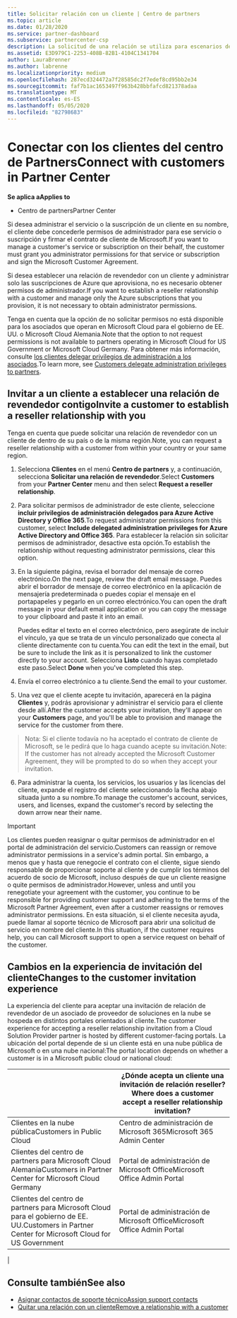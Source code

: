 ```yaml
---
title: Solicitar relación con un cliente | Centro de partners
ms.topic: article
ms.date: 01/28/2020
ms.service: partner-dashboard
ms.subservice: partnercenter-csp
description: La solicitud de una relación se utiliza para escenarios de varios asociados y de varios canales. También es útil si un cliente quita tus privilegios de administrador delegado y necesitas restaurarlos para proporcionar aprovisionamiento o soporte técnico.
ms.assetid: E3D979C1-2253-408B-82B1-4104C1341704
author: LauraBrenner
ms.author: labrenne
ms.localizationpriority: medium
ms.openlocfilehash: 287ecd324472a7f28585dc2f7edef8cd95bb2e34
ms.sourcegitcommit: faf7b1ac1653497f963b428bbfafcd821378adaa
ms.translationtype: MT
ms.contentlocale: es-ES
ms.lasthandoff: 05/05/2020
ms.locfileid: "82798683"
---
```

# <a name="connect-with-customers-in-partner-center"></a><span data-ttu-id="43367-104">Conectar con los clientes del centro de Partners</span><span class="sxs-lookup"><span data-stu-id="43367-104">Connect with customers in Partner Center</span></span>

<span data-ttu-id="43367-105">**Se aplica a**</span><span class="sxs-lookup"><span data-stu-id="43367-105">**Applies to**</span></span>

-  <span data-ttu-id="43367-106">Centro de partners</span><span class="sxs-lookup"><span data-stu-id="43367-106">Partner Center</span></span>

<span data-ttu-id="43367-107">Si desea administrar el servicio o la suscripción de un cliente en su nombre, el cliente debe concederle permisos de administrador para ese servicio o suscripción y firmar el contrato de cliente de Microsoft.</span><span class="sxs-lookup"><span data-stu-id="43367-107">If you want to manage a customer's service or subscription on their behalf, the customer must grant you administrator permissions for that service or subscription and sign the Microsoft Customer Agreement.</span></span>

<span data-ttu-id="43367-108">Si desea establecer una relación de revendedor con un cliente y administrar solo las suscripciones de Azure que aprovisiona, no es necesario obtener permisos de administrador.</span><span class="sxs-lookup"><span data-stu-id="43367-108">If you want to establish a reseller relationship with a customer and manage only the Azure subscriptions that you provision, it is not necessary to obtain administrator permissions.</span></span>

<span data-ttu-id="43367-109">Tenga en cuenta que la opción de no solicitar permisos no está disponible para los asociados que operan en Microsoft Cloud para el gobierno de EE. UU. o Microsoft Cloud Alemania.</span><span class="sxs-lookup"><span data-stu-id="43367-109">Note that the option to not request permissions is not available to partners operating in Microsoft Cloud for US Government or Microsoft Cloud Germany.</span></span> <span data-ttu-id="43367-110">Para obtener más información, consulte [los clientes delegar privilegios de administración a los asociados](https://docs.microsoft.com/partner-center/customers_revoke_admin_privileges).</span><span class="sxs-lookup"><span data-stu-id="43367-110">To learn more, see [Customers delegate administration privileges to partners](https://docs.microsoft.com/partner-center/customers_revoke_admin_privileges).</span></span>


## <a name="invite-a-customer-to-establish-a-reseller-relationship-with-you"></a><span data-ttu-id="43367-111">Invitar a un cliente a establecer una relación de revendedor contigo</span><span class="sxs-lookup"><span data-stu-id="43367-111">Invite a customer to establish a reseller relationship with you</span></span>

<span data-ttu-id="43367-112">Tenga en cuenta que puede solicitar una relación de revendedor con un cliente de dentro de su país o de la misma región.</span><span class="sxs-lookup"><span data-stu-id="43367-112">Note, you can request a reseller relationship with a customer from within your country or your same region.</span></span>

1.  <span data-ttu-id="43367-113">Selecciona **Clientes** en el menú **Centro de partners** y, a continuación, selecciona **Solicitar una relación de revendedor**.</span><span class="sxs-lookup"><span data-stu-id="43367-113">Select **Customers** from your **Partner Center** menu and then select **Request a reseller relationship**.</span></span>

2.  <span data-ttu-id="43367-114">Para solicitar permisos de administrador de este cliente, seleccione **incluir privilegios de administración delegados para Azure Active Directory y Office 365**.</span><span class="sxs-lookup"><span data-stu-id="43367-114">To request administrator permissions from this customer, select **Include delegated administration privileges for Azure Active Directory and Office 365**.</span></span> <span data-ttu-id="43367-115">Para establecer la relación sin solicitar permisos de administrador, desactive esta opción.</span><span class="sxs-lookup"><span data-stu-id="43367-115">To establish the relationship without requesting administrator permissions, clear this option.</span></span> 

3.  <span data-ttu-id="43367-116">En la siguiente página, revisa el borrador del mensaje de correo electrónico.</span><span class="sxs-lookup"><span data-stu-id="43367-116">On the next page, review the draft email message.</span></span> <span data-ttu-id="43367-117">Puedes abrir el borrador de mensaje de correo electrónico en la aplicación de mensajería predeterminada o puedes copiar el mensaje en el portapapeles y pegarlo en un correo electrónico.</span><span class="sxs-lookup"><span data-stu-id="43367-117">You can open the draft message in your default email application or you can copy the message to your clipboard and paste it into an email.</span></span> 

    <span data-ttu-id="43367-118">Puedes editar el texto en el correo electrónico, pero asegúrate de incluir el vínculo, ya que se trata de un vínculo personalizado que conecta al cliente directamente con tu cuenta.</span><span class="sxs-lookup"><span data-stu-id="43367-118">You can edit the text in the email, but be sure to include the link as it is personalized to link the customer directly to your account.</span></span> <span data-ttu-id="43367-119">Selecciona **Listo** cuando hayas completado este paso.</span><span class="sxs-lookup"><span data-stu-id="43367-119">Select **Done** when you've completed this step.</span></span>

3.  <span data-ttu-id="43367-120">Envía el correo electrónico a tu cliente.</span><span class="sxs-lookup"><span data-stu-id="43367-120">Send the email to your customer.</span></span>

5.  <span data-ttu-id="43367-121">Una vez que el cliente acepte tu invitación, aparecerá en la página **Clientes** y, podrás aprovisionar y administrar el servicio para el cliente desde allí.</span><span class="sxs-lookup"><span data-stu-id="43367-121">After the customer accepts your invitation, they'll appear on your **Customers** page, and you'll be able to provision and manage the service for the customer from there.</span></span>

><span data-ttu-id="43367-122">Nota: Si el cliente todavía no ha aceptado el contrato de cliente de Microsoft, se le pedirá que lo haga cuando acepte su invitación.</span><span class="sxs-lookup"><span data-stu-id="43367-122">Note: If the customer has not already accepted the Microsoft Customer Agreement, they will be prompted to do so when they accept your invitation.</span></span> 
 
6.  <span data-ttu-id="43367-123">Para administrar la cuenta, los servicios, los usuarios y las licencias del cliente, expande el registro del cliente seleccionando la flecha abajo situada junto a su nombre.</span><span class="sxs-lookup"><span data-stu-id="43367-123">To manage the customer's account, services, users, and licenses, expand the customer's record by selecting the down arrow near their name.</span></span>


> [!IMPORTANT]  
> <span data-ttu-id="43367-124">Los clientes pueden reasignar o quitar permisos de administrador en el portal de administración del servicio.</span><span class="sxs-lookup"><span data-stu-id="43367-124">Customers can reassign or remove administrator permissions in a service's admin portal.</span></span> <span data-ttu-id="43367-125">Sin embargo, a menos que y hasta que renegocie el contrato con el cliente, sigue siendo responsable de proporcionar soporte al cliente y de cumplir los términos del acuerdo de socio de Microsoft, incluso después de que un cliente reasigne o quite permisos de administrador.</span><span class="sxs-lookup"><span data-stu-id="43367-125">However, unless and until you renegotiate your agreement with the customer, you continue to be responsible for providing customer support and adhering to the terms of the Microsoft Partner Agreement, even after a customer reassigns or removes administrator permissions.</span></span> <span data-ttu-id="43367-126">En esta situación, si el cliente necesita ayuda, puede llamar al soporte técnico de Microsoft para abrir una solicitud de servicio en nombre del cliente.</span><span class="sxs-lookup"><span data-stu-id="43367-126">In this situation, if the customer requires help, you can call Microsoft support to open a service request on behalf of the customer.</span></span>

## <a name="changes-to-the-customer-invitation-experience"></a><span data-ttu-id="43367-127">Cambios en la experiencia de invitación del cliente</span><span class="sxs-lookup"><span data-stu-id="43367-127">Changes to the customer invitation experience</span></span>

<span data-ttu-id="43367-128">La experiencia del cliente para aceptar una invitación de relación de revendedor de un asociado de proveedor de soluciones en la nube se hospeda en distintos portales orientados al cliente.</span><span class="sxs-lookup"><span data-stu-id="43367-128">The customer experience for accepting a reseller relationship invitation from a Cloud Solution Provider partner is hosted by different customer-facing portals.</span></span> <span data-ttu-id="43367-129">La ubicación del portal depende de si un cliente está en una nube pública de Microsoft o en una nube nacional:</span><span class="sxs-lookup"><span data-stu-id="43367-129">The portal location depends on whether a customer is in a Microsoft public cloud or national cloud:</span></span> 

|  | <span data-ttu-id="43367-130">¿Dónde acepta un cliente una invitación de relación reseller?</span><span class="sxs-lookup"><span data-stu-id="43367-130">Where does a customer accept a reseller relationship invitation?</span></span> |
|---------|---------
| <span data-ttu-id="43367-131">Clientes en la nube pública</span><span class="sxs-lookup"><span data-stu-id="43367-131">Customers in Public Cloud</span></span> | <span data-ttu-id="43367-132">Centro de administración de Microsoft 365</span><span class="sxs-lookup"><span data-stu-id="43367-132">Microsoft 365 Admin Center</span></span> |
| <span data-ttu-id="43367-133">Clientes del centro de partners para Microsoft Cloud Alemania</span><span class="sxs-lookup"><span data-stu-id="43367-133">Customers in Partner Center for Microsoft Cloud Germany</span></span> | <span data-ttu-id="43367-134">Portal de administración de Microsoft Office</span><span class="sxs-lookup"><span data-stu-id="43367-134">Microsoft Office Admin Portal</span></span> |
| <span data-ttu-id="43367-135">Clientes del centro de partners para Microsoft Cloud para el gobierno de EE. UU.</span><span class="sxs-lookup"><span data-stu-id="43367-135">Customers in Partner Center for Microsoft Cloud for US Government</span></span> | <span data-ttu-id="43367-136">Portal de administración de Microsoft Office</span><span class="sxs-lookup"><span data-stu-id="43367-136">Microsoft Office Admin Portal</span></span> |
|

## <a name="see-also"></a><span data-ttu-id="43367-137">Consulte también</span><span class="sxs-lookup"><span data-stu-id="43367-137">See also</span></span>

- [<span data-ttu-id="43367-138">Asignar contactos de soporte técnico</span><span class="sxs-lookup"><span data-stu-id="43367-138">Assign support contacts</span></span>](assign-support-contacts.md)
- [<span data-ttu-id="43367-139">Quitar una relación con un cliente</span><span class="sxs-lookup"><span data-stu-id="43367-139">Remove a relationship with a customer</span></span>](remove-a-relationship.md)
